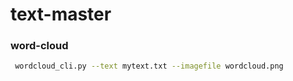 # text-master

### word-cloud
```bash
 wordcloud_cli.py --text mytext.txt --imagefile wordcloud.png
 ```